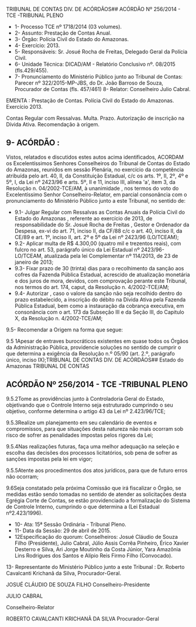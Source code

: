 TRIBUNAL DE CONTAS DIV. DE ACÓRDÃOS## ACÓRDÃO Nº 256/2014 - TCE -TRIBUNAL PLENO

- 1- Processo TCE nº 1718/2014 (03 volumes).
- 2- Assunto: Prestação de Contas Anual.
- 3- Órgão: Polícia Civil do Estado do Amazonas.
- 4- Exercício: 2013.
- 5- Responsáveis: Sr. Josué Rocha de Freitas, Delegado Geral da Polícia Civil.
- 6- Unidade Técnica: DICAD/AM - Relatório Conclusivo nº. 08/2015 (fls.429/455).
- 7-  Pronunciamento  do Ministério Público  junto  ao Tribunal  de Contas: Parecer  nº 322/2015-MP-JBS, do Dr. João Barroso de Souza, Procurador de Contas (fls. 457/461) 8- Relator: Conselheiro Julio Cabral.

EMENTA :  Prestação  de  Contas.  Polícia  Civil  do Estado do Amazonas. Exercício 2013.

Contas Regular com  Ressalvas. Multa. Prazo. Autorização de inscrição na Dívida Ativa. Recomendação à origem.

## 9- ACÓRDÃO :

Vistos, relatados e discutidos estes autos acima identificados, ACORDAM os Excelentíssimos Senhores Conselheiros do Tribunal de Contas do Estado do Amazonas, reunidos em sessão Plenária, no exercício da competência atribuída pelo  art.  40,  II, da Constituição Estadual, c/c os arts. 1º, II, 2º, 4º e 5º, I, da Lei nº 2423/96 e arts. 5º, II e 11, inciso  III,  alínea  'a',  item  3,  da  Resolução  n.  04/2002-TCE/AM, à  unanimidade ,  nos termos do voto do Excelentíssimo Senhor Conselheiro-Relator, em parcial consonância com o pronunciamento do Ministério Público junto a este Tribunal, no sentido de:

- 9.1- Julgar Regular com Ressalvas as  Contas Anuais da Polícia Civil do Estado do Amazonas , referente ao exercício de 2013, de responsabilidade do Sr. Josué Rocha de Freitas , Gestor e Ordenador da Despesa, ex-vi do art. 71, inciso II, da CF/88 c/c  o  art.  40,  inciso  II,  da  CE/89  e  art.  1º,  inciso  II,  art.  2º  e  5º  da  Lei  nº  2423/96 (LO/TCEAM);
- 9.2-  Aplicar  multa de R$ 4.300,00 (quatro mil e trezentos reais), com fulcro no art. 53, parágrafo único da  Lei Estadual nº 2423/96-  LO/TCEAM, atualizada pela lei Complementar nº 114/2013, de 23 de janeiro de 2013;
- 9.3- Fixar prazo de 30 (trinta) dias para o recolhimento da sanção aos cofres da Fazenda Pública Estadual, acrescido de atualização monetária e dos juros de mora, devidos,  com  comprovação  perante  este  Tribunal,  nos  termos  do  art.  174,  caput,  da Resolução n. 4/2002-TCE/AM;
- 9.4-  Autorizar ,  caso o valore da sanção não seja recolhido dentro do prazo estabelecido, a inscrição do débito na Dívida  Ativa pela Fazenda Pública Estadual, bem como a instauração da cobrança executiva, em consonância com o art. 173 da Subseção III e da Seção III, do Capitulo X, da Resolução n. 4/2002-TCE/AM;

9.5- Recomendar a Origem na forma que segue:

9.5  1Apesar  de  entraves  burocráticos  existentes  em  quase  todos  os Órgãos  da  Administração  Pública,  providencie  soluções  no  sentido  de  cumprir  o  que determina a exigência da Resolução n.º 05/90 (art. 2.º, parágrafo único, inciso IX);TRIBUNAL DE CONTAS DIV. DE ACÓRDÃOS## Estado do Amazonas TRIBUNAL DE CONTAS

## ACÓRDÃO Nº 256/2014 - TCE -TRIBUNAL PLENO

9.5.2Tome  as  providências  junto  à  Controladoria Geral  do  Estado, objetivando que o Controle  Interno seja estruturado cumprindo o seu objetivo, conforme determina o artigo 43 da Lei nº 2.423/96/TCE;

9.5.3Realize um  planejamento em  seu calendário de eventos e compromissos, para que situações desta natureza não mais ocorram sob risco de sofrer as penalidades impostas pelos rigores da Lei;

9.5.4Nas realizações futuras, faça uma melhor adequação na  seleção e escolha das decisões dos processos licitatórios, sob pena de sofrer as sanções impostas pela lei em vigor;

9.5.5Atente  aos  procedimentos  dos  atos  jurídicos,  para  que  de  futuro erros não ocorram;

9.6Seja constatado pela próxima Comissão que irá fiscalizar o Órgão, se medidas estão sendo tomadas no sentido de atender as solicitações desta Egrégia Corte de  Contas,  se  estão  providenciado  a  formalização  do  Sistema  de  Controle  Interno, cumprindo o que determina a (Lei Estadual nº2.423/1996).

- 10- Ata: 15ª Sessão Ordinária - Tribunal Pleno.
- 11- Data da Sessão: 29 de abril de 2015.
- 12Especificação do quorum: Conselheiros: Josué Cláudio de Souza Filho (Presidente), Julio Cabral, Júlio  Assis Corrêa Pinheiro, Érico Xavier Desterro e Silva, Ari Jorge Moutinho da Costa Júnior, Yara Amazônia Lins Rodrigues dos Santos e Alípio Reis Firmo Filho (Convocado).

13- Representante do Ministério Público junto a este Tribunal : Dr. Roberto Cavalcanti Krichanã da Silva, Procurador-Geral.

JOSUÉ CLÁUDIO DE SOUZA FILHO Conselheiro-Presidente

JULIO CABRAL

Conselheiro-Relator

ROBERTO CAVALCANTI KRICHANÃ DA SILVA Procurador-Geral